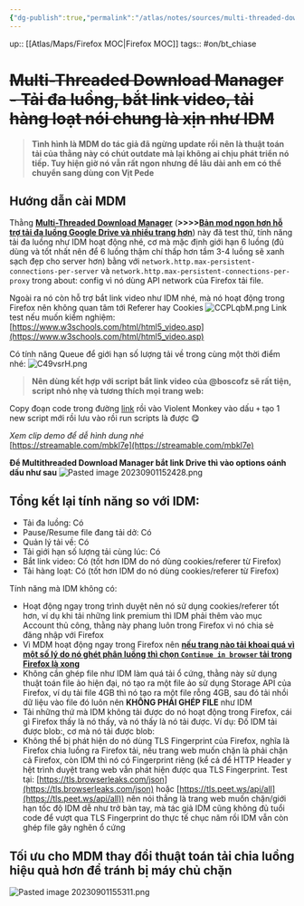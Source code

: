 ```yaml
---
{"dg-publish":true,"permalink":"/atlas/notes/sources/multi-threaded-download-manager-tai-da-luong-bat-link-video-tai-hang-loat-noi-chung-la-xin-nhu-idm/"}
---
```


up:: [[Atlas/Maps/Firefox MOC\|Firefox MOC]]
tags:: #on/bt_chiase 

# ~~Multi-Threaded Download Manager - Tải đa luồng, bắt link video, tải hàng loạt nói chung là xịn như IDM~~
> **Tình hình là MDM do tác giả đã ngừng update rồi nên là thuật toán tải của thằng này có chút outdate mà lại không ai chịu phát triển nó tiếp. Tuy hiện giờ nó vẫn rất ngon nhưng để lâu dài anh em có thể chuyển sang dùng con Vịt Pede**

## Hướng dẫn cài MDM  
Thằng [**Multi-Threaded Download Manager**](https://addons.mozilla.org/en-US/firefox/addon/multithreaded-download-manager/) (**>>>>**[**Bản mod ngon hơn hỗ trợ tải đa luồng Google Drive và nhiều trang hơn**](https://voz.vn/t/tong-hop-nhung-addon-chat-cho-firefox-pc-mobile.682181/post-24638856)) này đã test thử, tính năng tải đa luồng như IDM hoạt động nhé, cơ mà mặc định giới hạn 6 luồng (đủ dùng và tốt nhất nên để 6 luồng thậm chí thấp hơn tầm 3-4 luồng sẽ xanh sạch đẹp cho server hơn) bằng với `network.http.max-persistent-connections-per-server` và `network.http.max-persistent-connections-per-proxy` trong about: config vì nó dùng API network của Firefox tải file.

Ngoài ra nó còn hỗ trợ bắt link video như IDM nhé, mà nó hoạt động trong Firefox nên không quan tâm tới Referer hay Cookies
![CCPLqbM.png](/img/user/Atlas/Utilities/Images/CCPLqbM.png)
Link test nếu muốn kiểm nghiệm: [https://www.w3schools.com/html/html5_video.asp](https://www.w3schools.com/html/html5_video.asp)  
  
Có tính năng Queue để giới hạn số lượng tải về trong cùng một thời điểm nhé:
![C49vsrH.png](/img/user/Atlas/Utilities/Images/C49vsrH.png)

> **Nên dùng kết hợp với script bắt link video của @boscofz sẽ rất tiện, script nhỏ nhẹ và tương thích mọi trang web:**

Copy đoạn code trong đường [link](https://jpst.it/3mzzh) rồi vào Violent Monkey vào dấu `+` tạo 1 new script mới rồi lưu vào rồi run scripts là được 😋

*Xem clip demo để dễ hình dung nhé*  
[https://streamable.com/mbkl7e](https://streamable.com/mbkl7e)

**Để Multithreaded Download Manager bắt link Drive thì vào options oánh dấu như sau**
![Pasted image 20230901152428.png](/img/user/Atlas/Utilities/Images/Pasted%20image%2020230901152428.png)


## Tổng kết lại tính năng so với IDM:  

- Tải đa luồng: Có
- Pause/Resume file đang tải dở: Có
- Quản lý tải về: Có
- Tải giới hạn số lượng tải cùng lúc: Có
- Bắt link video: Có (tốt hơn IDM do nó dùng cookies/referer từ Firefox)
- Tải hàng loạt: Có (tốt hơn IDM do nó dùng cookies/referer từ Firefox)

Tính năng mà IDM không có:  

- Hoạt động ngay trong trình duyệt nên nó sử dụng cookies/referer tốt hơn, ví dụ khi tải những link premium thì IDM phải thêm vào mục Account thủ công, thằng này phang luôn trong Firefox vì nó chia sẻ đăng nhập với Firefox
- Vì MDM hoạt động ngay trong Firefox nên [**nếu trang nào tải khoai quá vì một số lý do nó ghét phân luồng thì chọn `Continue in browser` tải trong Firefox là xong**](https://voz.vn/t/tong-hop-nhung-addon-chat-cho-firefox-pc-mobile.682181/post-24848706)
- Không cần ghép file như IDM làm quá tải ổ cứng, thằng này sử dụng thuật toán file ảo hiện đại, nó tạo ra một file ảo sử dụng Storage API của Firefox, ví dụ tải file 4GB thì nó tạo ra một file rỗng 4GB, sau đó tải nhồi dữ liệu vào file đó luôn nên **KHÔNG PHẢI GHÉP FILE** như IDM
- Tải những thứ mà IDM không tải được do nó hoạt động trong Firefox, cái gì Firefox thấy là nó thấy, và nó thấy là nó tải được. Ví dụ: Đố IDM tải được blob:, cơ mà nó tải được blob:
- Không thể bị phát hiện do nó dùng TLS Fingerprint của Firefox, nghĩa là Firefox chia luồng ra Firefox tải, nếu trang web muốn chặn là phải chặn cả Firefox, còn IDM thì nó có Fingerprint riêng (kể cả để HTTP Header y hệt trình duyệt trang web vẫn phát hiện được qua TLS Fingerprint. Test tại: [https://tls.browserleaks.com/json](https://tls.browserleaks.com/json) hoặc [https://tls.peet.ws/api/all](https://tls.peet.ws/api/all)) nên nói thẳng là trang web muốn chặn/giới hạn tốc độ IDM dễ như trở bàn tay, mà tác giả IDM cũng không đủ tuổi code để vượt qua TLS Fingerprint do thực tế chục năm rồi IDM vẫn còn ghép file gây nghẽn ổ cứng

## Tối ưu cho MDM thay đổi thuật toán tải chia luồng hiệu quả hơn để tránh bị máy chủ chặn
![Pasted image 20230901155311.png](/img/user/Atlas/Utilities/Images/Pasted%20image%2020230901155311.png)

